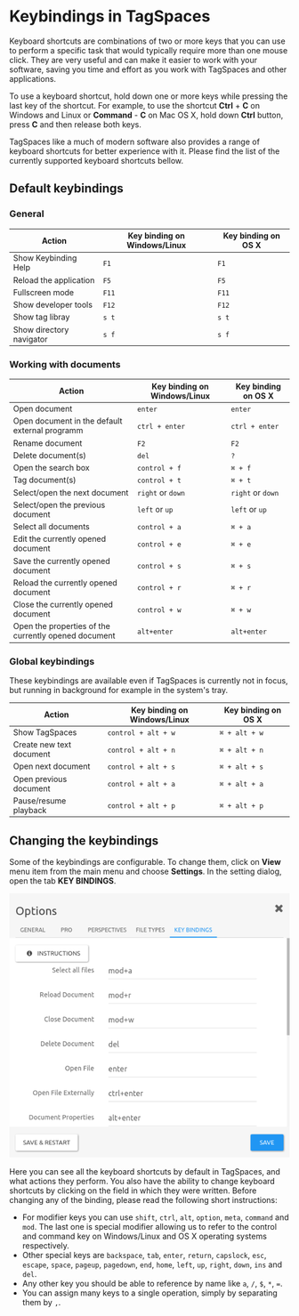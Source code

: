# Keybindings in TagSpaces

Keyboard shortcuts are combinations of two or more keys that you can use to perform a specific task that would typically require more than one mouse click. They are very useful and can make it easier to work with your software, saving you time and effort as you work with TagSpaces and other applications.

To use a keyboard shortcut, hold down one or more keys while pressing the last key of the shortcut. For example, to use the shortcut **Ctrl** + **C** on Windows and Linux or **Command** - **C** on Mac OS X, hold down **Ctrl** button, press **C** and then release both keys.

TagSpaces like a much of modern software also provides a range of keyboard shortcuts for better experience with it. Please find the list of the currently supported keyboard shortcuts bellow.

## Default keybindings

### General

| Action | Key binding on Windows/Linux | Key binding on OS X |
| -- | -- | -- |
| Show Keybinding Help | `F1` | `F1` |
| Reload the application | `F5` | `F5` |
| Fullscreen mode | `F11` | `F11` |
| Show developer tools | `F12` | `F12` |
| Show tag libray | `s t` | `s t` |
| Show directory navigator | `s f` | `s f` |


### Working with documents

| Action | Key binding on Windows/Linux | Key binding on OS X |
| -- | -- | -- |
| Open document | `enter` | `enter` |
| Open document in the default external programm | `ctrl + enter` | `ctrl + enter` |
| Rename document | `F2` | `F2` |
| Delete document(s) | `del` | `?` |
| Open the search box | `control + f` | `⌘ + f` |
| Tag document(s) | `control + t` | `⌘ + t` |
| Select/open the next document | `right` or `down` | `right` or `down`  |
| Select/open the previous document | `left` or `up` | `left` or `up`  |
| Select all documents | `control + a` | `⌘ + a` |
| Edit the currently opened document | `control + e` | `⌘ + e` |
| Save the currently opened document | `control + s` | `⌘ + s` |
| Reload the currently opened document | `control + r` | `⌘ + r` |
| Close the currently opened document | `control + w` | `⌘ + w` |
| Open the properties of the currently opened document | `alt+enter` | `alt+enter` |

### Global keybindings
These keybindings are available even if TagSpaces is currently not in focus, but running in background for example in the system's tray.

| Action | Key binding on Windows/Linux | Key binding on OS X |
| -- | -- | -- |
| Show TagSpaces | `control + alt + w` | `⌘ + alt + w` |
| Create new text document | `control + alt + n` | `⌘ + alt + n` |
| Open next document | `control + alt + s` | `⌘ + alt + s` |
| Open previous document | `control + alt + a` | `⌘ + alt + a` |
| Pause/resume playback | `control + alt + p` | `⌘ + alt + p` |


## Changing the keybindings

Some of the keybindings are configurable. To change them, click on **View** menu item from the main menu and choose **Settings**. In the setting dialog, open the tab **KEY BINDINGS**.

![TagSpaces options](/media/tagspaces-key-bindings.png)

Here you can see all the keyboard shortcuts by default in TagSpaces, and what actions they perform. You also have the ability to change keyboard shortcuts by clicking on the field in which they were written. Before changing any of the binding, please read the following short instructions:

* For modifier keys you can use `shift`, `ctrl`, `alt`, `option`, `meta`, `command` and `mod`. The last one is special modifier allowing us to refer to the control and command key on Windows/Linux and OS X operating systems respectively.
* Other special keys are `backspace`, `tab`, `enter`, `return`, `capslock`, `esc`, `escape`, `space`, `pageup`, `pagedown`, `end`, `home`, `left`, `up`, `right`, `down`, `ins` and `del`.
* Any other key you should be able to reference by name like `a`, `/`, `$`, `*`, `=`.
* You can assign many keys to a single operation, simply by separating them by `,`.




